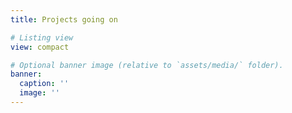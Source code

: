 ```yaml
---
title: Projects going on

# Listing view
view: compact

# Optional banner image (relative to `assets/media/` folder).
banner:
  caption: ''
  image: ''
---
```

